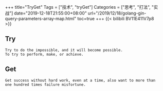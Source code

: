 +++
title="TryGet"
Tags = ["技术", "tryGet"]
Categories = ["思考", "打法", "实战"]
date="2019-12-18T21:55:00+08:00"
url="/2019/12/18/golang-gin-query-parameters-array-map.html"
toc=true
+++
{{< bilibili  BV11E411V7p8 >}}
 

## Try

    Try to do the impossible, and it will become possible.
    To try to perform, make, or achieve.
## Get

    Get success without hard work, even at a time, also want to more than one hundred times failure misfortune. 
    